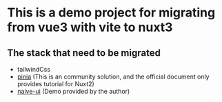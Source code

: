 # This is a demo project for migrating from vue3 with vite to nuxt3
## The stack that need to be migrated
- tailwindCss
- [pinia](https://codybontecou.com/nuxt3-and-pinia.html#vuex-pinia) (This is an community solution, and the official document only provides tutorial for Nuxt2)
- [naive-ui]([123](https://github.com/07akioni/naive-ui-nuxt-demo)) (Demo provided by the author)